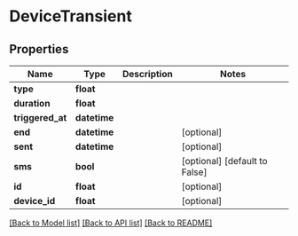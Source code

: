 # DeviceTransient

## Properties
Name | Type | Description | Notes
------------ | ------------- | ------------- | -------------
**type** | **float** |  | 
**duration** | **float** |  | 
**triggered_at** | **datetime** |  | 
**end** | **datetime** |  | [optional] 
**sent** | **datetime** |  | [optional] 
**sms** | **bool** |  | [optional] [default to False]
**id** | **float** |  | [optional] 
**device_id** | **float** |  | [optional] 

[[Back to Model list]](../README.md#documentation-for-models) [[Back to API list]](../README.md#documentation-for-api-endpoints) [[Back to README]](../README.md)


